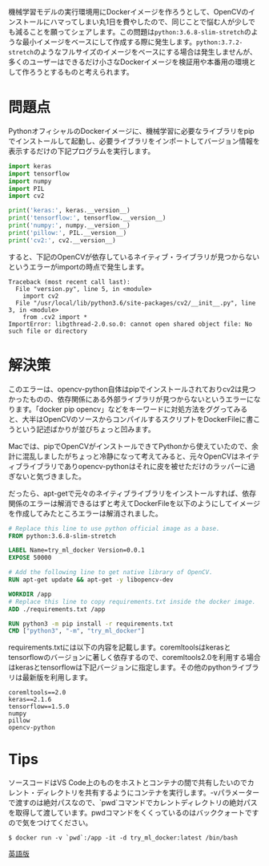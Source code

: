 機械学習モデルの実行環境用にDockerイメージを作ろうとして、OpenCVのインストールにハマってしまい丸1日を費やしたので、同じことで悩む人が少しでも減ることを願ってシェアします。この問題は```python:3.6.8-slim-stretch```のような最小イメージをベースにして作成する際に発生します。```python:3.7.2-stretch```のようなフルサイズのイメージをベースにする場合は発生しませんが、多くのユーザーはできるだけ小さなDockerイメージを検証用や本番用の環境として作ろうとするものと考えられます。

# 問題点

PythonオフィシャルのDockerイメージに、機械学習に必要なライブラリをpipでインストールして起動し、必要ライブラリをインポートしてバージョン情報を表示するだけの下記プログラムを実行します。

```Python
import keras
import tensorflow
import numpy
import PIL
import cv2

print('keras:', keras.__version__)
print('tensorflow:', tensorflow.__version__)
print('numpy:', numpy.__version__)
print('pillow:', PIL.__version__)
print('cv2:', cv2.__version__)
```

すると、下記のOpenCVが依存しているネイティブ・ライブラリが見つからないというエラーがimportの時点で発生します。

```shell
Traceback (most recent call last):
  File "version.py", line 5, in <module>
    import cv2
  File "/usr/local/lib/python3.6/site-packages/cv2/__init__.py", line 3, in <module>
    from .cv2 import *
ImportError: libgthread-2.0.so.0: cannot open shared object file: No such file or directory
```

# 解決策

このエラーは、opencv-python自体はpipでインストールされておりcv2は見つかったものの、依存関係にある外部ライブラリが見つからないというエラーになります。「docker pip opencv」などをキーワードに対処方法をググってみると、大半はOpenCVのソースからコンパイルするスクリプトをDockerFileに書こうという記述ばかりが並びちょっと凹みます。

Macでは、pipでOpenCVがインストールできてPythonから使えていたので、余計に混乱しましたがちょっと冷静になって考えてみると、元々OpenCVはネイティブライブラリでありopencv-pythonはそれに皮を被せただけのラッパーに過ぎないと気づきました。

だったら、apt-getで元々のネイティブライブラリをインストールすれば、依存関係のエラーは解消できるはずと考えてDockerFileを以下のようにしてイメージを作成してみたところエラーは解消されました。

```DockerFile
# Replace this line to use python official image as a base.
FROM python:3.6.8-slim-stretch

LABEL Name=try_ml_docker Version=0.0.1
EXPOSE 50000

# Add the following line to get native library of OpenCV.
RUN apt-get update && apt-get -y libopencv-dev 

WORKDIR /app
# Replace this line to copy requirements.txt inside the docker image.
ADD ./requirements.txt /app

RUN python3 -m pip install -r requirements.txt
CMD ["python3", "-m", "try_ml_docker"]
```

requirements.txtには以下の内容を記載します。coremltoolsはkerasとtensorflowのバージョンに著しく依存するので、coremltools2.0を利用する場合はkerasとtensorflowは下記バージョンに指定します。その他のpythonライブラリは最新版を利用します。

```text
coremltools==2.0
keras==2.1.6
tensorflow==1.5.0
numpy
pillow
opencv-python
```

# Tips

ソースコードはVS Code上のものをホストとコンテナの間で共有したいのでカレント・ディレクトリを共有するようにコンテナを実行します。-vパラメーターで渡すのは絶対パスなので、\`pwd\`コマンドでカレントディレクトリの絶対パスを取得して渡しています。pwdコマンドをくくっているのはバッククォートですので気をつけてください。

```shell
$ docker run -v `pwd`:/app -it -d try_ml_docker:latest /bin/bash
```

[英語版](README.md)

